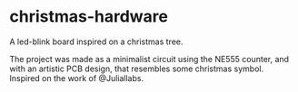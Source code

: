 # christmas-hardware
A led-blink board inspired on a christmas tree.

The project was made as a minimalist circuit using the NE555 counter, and with an artistic PCB design, that resembles some christmas symbol. Inspired on the work of @Juliallabs.
